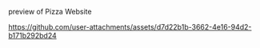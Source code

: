 preview of Pizza Website

https://github.com/user-attachments/assets/d7d22b1b-3662-4e16-94d2-b171b292bd24

